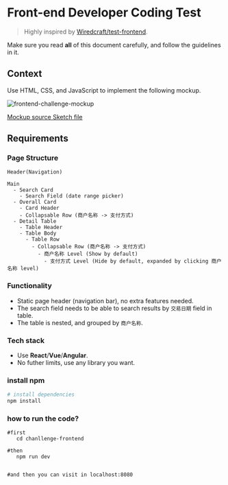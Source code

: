 # Front-end Developer Coding Test

> Highly inspired by [Wiredcraft/test-frontend](https://github.com/Wiredcraft/test-frontend).

Make sure you read **all** of this document carefully, and follow the guidelines in it.

## Context

Use HTML, CSS, and JavaScript to implement the following mockup.

![frontend-challenge-mockup](https://r.kezaihui.com/default/challenge-mockup.jpg)

[Mockup source Sketch file](https://r.kezaihui.com/sketch/challenge-fe.sketch)

## Requirements

### Page Structure

```
Header(Navigation)

Main
  - Search Card
    - Search Field (date range picker)
  - Overall Card
    - Card Header
    - Collapsable Row (商户名称 -> 支付方式)
  - Detail Table
    - Table Header
    - Table Body
      - Table Row
        - Collapsable Row (商户名称 -> 支付方式)
          - 商户名称 Level (Show by default)
            - 支付方式 Level (Hide by default, expanded by clicking 商户名称 level)
```

### Functionality

* Static page header (navigation bar), no extra features needed.
* The search field needs to be able to search results by `交易日期` field in table.
* The table is nested, and grouped by `商户名称`.

### Tech stack

- Use **React**/**Vue**/**Angular**.
- No futher limits, use any library you want.


### install npm

``` bash
# install dependencies
npm install

```

### how to run the code?
```
#first
   cd chanllenge-frontend

#then 
   npm run dev 


#and then you can visit in localhost:8080
```
